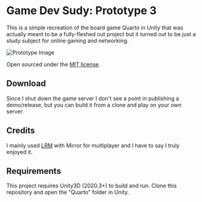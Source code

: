 # Game Dev Sudy: Prototype 3
This is a simple recreation of the board game Quarto in Unity that was actually meant to be a fully-fleshed out project but it turned out to be just a study subject for online gaming and networking.

![Prototype Image](https://github.com/lcscout/GDSTD-Prototype-3/blob/main/thumbnail.png "Prototype Image")

Open sourced under the [MIT license](https://github.com/lcscout/GDSTD-Prototype-3/blob/main/LICENSE).

## Download
Since I shut down the game server I don't see a point in publishing a demo/release, but you can build it from a clone and play on your own server.

## Credits
I mainly used [LRM](https://github.com/Derek-R-S/Light-Reflective-Mirror) with Mirror for multiplayer and I have to say I truly enjoyed it.

## Requirements
This project requires Unity3D (2020.3+) to build and run. Clone this repository and open the "Quarto" folder in Unity.
